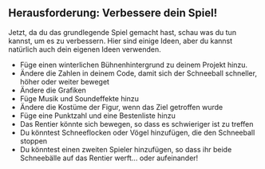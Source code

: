 ## Herausforderung: Verbessere dein Spiel!
Jetzt, da du das grundlegende Spiel gemacht hast, schau was du tun kannst, um es zu verbessern. Hier sind einige Ideen, aber du kannst natürlich auch dein eigenen Ideen verwenden.

+ Füge einen winterlichen Bühnenhintergrund zu deinem Projekt hinzu.
+ Ändere die Zahlen in deinem Code, damit sich der Schneeball schneller, höher oder weiter beweget
+ Ändere die Grafiken
+ Füge Musik und Soundeffekte hinzu
+ Ändere die Kostüme der Figur, wenn das Ziel getroffen wurde
+ Füge eine Punktzahl und eine Bestenliste hinzu
+ Das Rentier könnte sich bewegen, so dass es schwieriger ist zu treffen
+ Du könntest Schneeflocken oder Vögel hinzufügen, die den Schneeball stoppen
+ Du könntest einen zweiten Spieler hinzufügen, so dass ihr beide Schneebälle auf das Rentier werft... oder aufeinander!
